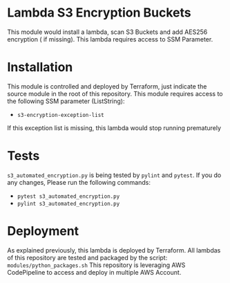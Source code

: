 # Lambda S3 Encryption Buckets

This module would install a lambda, scan S3 Buckets and add AES256 encryption (
if missing).
This lambda requires access to SSM Parameter.

# Installation

This module is controlled and deployed by Terraform, just indicate the source
module in the root of this repository.
This module requires access to the following SSM parameter (ListString):
- `s3-encryption-exception-list`

If this exception list is missing, this lambda would stop running prematurely

# Tests

`s3_automated_encryption.py` is being tested by `pylint` and `pytest`. If you do any changes,
Please run the following commands:
- `pytest s3_automated_encryption.py`
- `pylint s3_automated_encryption.py`

# Deployment

As explained previously, this lambda is deployed by Terraform.
All lambdas of this repository are tested and packaged by the script:
`modules/python_packages.sh`
This repository is leveraging AWS CodePipeline to access and deploy in multiple
AWS Account.
